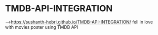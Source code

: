 # TMDB-API-INTEGRATION
-->https://sushanth-hebri.github.io/TMDB-API-INTEGRATION/
fell in love with movies poster using TMDB API 
